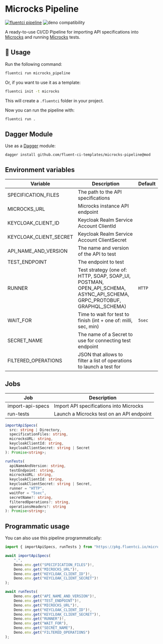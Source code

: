 # Microcks Pipeline

[![fluentci pipeline](https://img.shields.io/badge/dynamic/json?label=pkg.fluentci.io&labelColor=%23000&color=%23460cf1&url=https%3A%2F%2Fapi.fluentci.io%2Fv1%2Fpipeline%2Fmicrocks_pipeline&query=%24.version)](https://pkg.fluentci.io/microcks_pipeline)
![deno compatibility](https://shield.deno.dev/deno/^1.37)

A ready-to-use CI/CD Pipeline for importing API specifications into [Microcks](https://microcks.io/) and running [Microcks](https://microcks.io/) tests.

## 🚀 Usage

Run the following command:

```bash
fluentci run microcks_pipeline
```

Or, if you want to use it as a template:

```bash
fluentci init -t microcks
```

This will create a `.fluentci` folder in your project.

Now you can run the pipeline with:

```bash
fluentci run .
```

## Dagger Module

Use as a [Dagger](https://dagger.io) module:

```bash
dagger install github.com/fluent-ci-templates/microcks-pipeline@mod
```

## Environment variables

| Variable          | Description               | Default    |
| ----------------- | ------------------------- | ---------- |
| SPECIFICATION_FILES | The path to the API specifications |  |
| MICROCKS_URL | Microcks instance API endpoint |  |
| KEYCLOAK_CLIENT_ID | Keycloak Realm Service Account ClientId |  |
| KEYCLOAK_CLIENT_SECRET | Keycloak Realm Service Account ClientSecret |  |
| API_NAME_AND_VERSION | The name and version of the API to test |  |
| TEST_ENDPOINT | The endpoint to test |  |
| RUNNER | Test strategy (one of: HTTP, SOAP, SOAP_UI, POSTMAN, OPEN_API_SCHEMA, ASYNC_API_SCHEMA, GRPC_PROTOBUF, GRAPHQL_SCHEMA) | `HTTP` |
| WAIT_FOR | Time to wait for test to finish (int + one of: milli, sec, min) | `5sec` |
| SECRET_NAME | The name of a Secret to use for connecting test endpoint |  |
| FILTERED_OPERATIONS | JSON that allows to filter a list of operations to launch a test for |  |



## Jobs

| Job              | Description                               |
| ---------------- | ----------------------------------------- |
| import-api-specs | Import API specifications into Microcks   |
| run-tests        | Launch a Microcks test on an API endpoint |

```typescript
importApiSpecs(
  src: string | Directory,
  specificationFiles: string,
  microcksURL: string,
  keycloakClientId: string,
  keycloakClientSecret: string | Secret
): Promise<string>;

runTests(
  apiNameAndVersion: string,
  testEndpoint: string,
  microcksURL: string,
  keycloakClientId: string,
  keycloakClientSecret: string | Secret,
  runner = "HTTP",
  waitFor = "5sec",
  secretName?: string,
  filteredOperations?: string,
  operationsHeaders?: string
): Promise<string>;
```

## Programmatic usage

You can also use this pipeline programmatically:

```ts
import { importApiSpecs, runTests } from "https://pkg.fluentci.io/microcks_pipeline@v0.1.0/mod.ts";

await importApiSpecs(
    ".",
    Deno.env.get("SPECIFICATION_FILES")!,
    Deno.env.get("MICROCKS_URL")!,
    Deno.env.get("KEYCLOAK_CLIENT_ID")!,
    Deno.env.get("KEYCLOAK_CLIENT_SECRET")!
);

await runTests(
    Deno.env.get("API_NAME_AND_VERSION")!,
    Deno.env.get("TEST_ENDPOINT")!,
    Deno.env.get("MICROCKS_URL")!,
    Deno.env.get("KEYCLOAK_CLIENT_ID")!,
    Deno.env.get("KEYCLOAK_CLIENT_SECRET")!,
    Deno.env.get("RUNNER")!,
    Deno.env.get("WAIT_FOR"),
    Deno.env.get("SECRET_NAME"),
    Deno.env.get("FILTERED_OPERATIONS")
);
```
